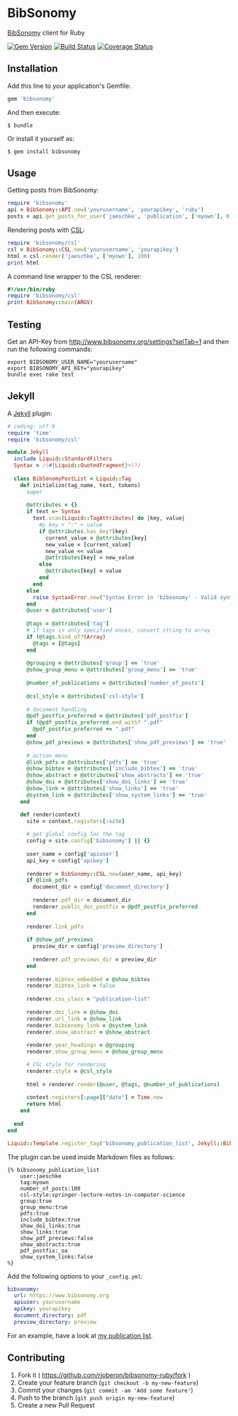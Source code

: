 # BibSonomy

[BibSonomy](http://www.bibsonomy.org/) client for Ruby

[![Gem Version](https://badge.fury.io/rb/bibsonomy.svg)](http://badge.fury.io/rb/bibsonomy)
[![Build Status](https://travis-ci.org/rjoberon/bibsonomy-ruby.svg?branch=master)](https://travis-ci.org/rjoberon/bibsonomy-ruby)
[![Coverage Status](https://coveralls.io/repos/rjoberon/bibsonomy-ruby/badge.svg)](https://coveralls.io/r/rjoberon/bibsonomy-ruby)

## Installation

Add this line to your application's Gemfile:

```ruby
gem 'bibsonomy'
```

And then execute:

    $ bundle

Or install it yourself as:

    $ gem install bibsonomy

## Usage

Getting posts from BibSonomy:

```ruby
require 'bibsonomy'
api = BibSonomy::API.new('yourusername', 'yourapikey', 'ruby')
posts = api.get_posts_for_user('jaeschke', 'publication', ['myown'], 0, 20)
```

Rendering posts with [CSL](http://citationstyles.org/):

```ruby
require 'bibsonomy/csl'
csl = BibSonomy::CSL.new('yourusername', 'yourapikey')
html = csl.render('jaeschke', ['myown'], 100)
print html
```

A command line wrapper to the CSL renderer:

```ruby
#!/usr/bin/ruby
require 'bibsonomy/csl'
print BibSonomy::main(ARGV)
```

## Testing

Get an API-Key from <http://www.bibsonomy.org/settings?selTab=1> and
then run the following commands:

```shell
export BIBSONOMY_USER_NAME="yourusername"
export BIBSONOMY_API_KEY="yourapikey"
bundle exec rake test
```

## Jekyll

A [Jekyll](http://jekyllrb.com/) plugin:

```ruby
# coding: utf-8
require 'time'
require 'bibsonomy/csl'

module Jekyll
  include Liquid::StandardFilters
  Syntax = /(#{Liquid::QuotedFragment}+)?/
  
  class BibSonomyPostList < Liquid::Tag
    def initialize(tag_name, text, tokens)
      super
      
      @attributes = {}
      if text =~ Syntax
        text.scan(Liquid::TagAttributes) do |key, value|
          #p key + ":" + value
          if @attributes.has_key?(key)
            current_value = @attributes[key]
            new_value = [current_value]
            new_value << value
            @attributes[key] = new_value
          else
            @attributes[key] = value
          end
        end
      else
        raise SyntaxError.new("Syntax Error in 'bibsonomy' - Valid syntax: bibsonomy user:x tag:x number_of_posts:x]")
      end
      @user = @attributes['user']
      
      @tags = @attributes['tag']
      # if tags is only specified onces, convert string to array
      if !@tags.kind_of?(Array)
        @tags = [@tags]
      end
      
      @grouping = @attributes['group'] == 'true'
      @show_group_menu = @attributes['group_menu'] == 'true'
      
      @number_of_publications = @attributes['number_of_posts']
      
      @csl_style = @attributes['csl-style']
      
      # document handling
      @pdf_postfix_preferred = @attributes['pdf_postfix']
      if !@pdf_postfix_preferred.end_with? ".pdf"
        @pdf_postfix_preferred += ".pdf"
      end
      @show_pdf_previews = @attributes['show_pdf_previews'] == 'true'
      
      # action menu
      @link_pdfs = @attributes['pdfs'] == 'true'
      @show_bibtex = @attributes['include_bibtex'] == 'true'
      @show_abstract = @attributes['show_abstracts'] == 'true'
      @show_doi = @attributes['show_doi_links'] == 'true'
      @show_link = @attributes['show_links'] == 'true'
      @system_link = @attributes['show_system_links'] == 'true'
    end

    def render(context)
      site = context.registers[:site]
      
      # get global config for the tag
      config = site.config['bibsonomy'] || {}
      
      user_name = config['apiuser']
      api_key = config['apikey']
      
      renderer = BibSonomy::CSL.new(user_name, api_key)
      if @link_pdfs
        document_dir = config['document_directory']
        
        renderer.pdf_dir = document_dir
        renderer.public_doc_postfix = @pdf_postfix_preferred
      end
      
      renderer.link_pdfs
      
      if @show_pdf_previews
        preview_dir = config['preview_directory']
        
        renderer.pdf_previews_dir = preview_dir
      end
      
      renderer.bibtex_embedded = @show_bibtex
      renderer.bibtex_link = false
      
      renderer.css_class = "publication-list"
      
      renderer.doi_link = @show_doi
      renderer.url_link = @show_link
      renderer.bibsonomy_link = @system_link
      renderer.show_abstract = @show_abstract
      
      renderer.year_headings = @grouping
      renderer.show_group_menu = @show_group_menu

      # CSL style for rendering
      renderer.style = @csl_style
      
      html = renderer.render(@user, @tags, @number_of_publications)
      
      context.registers[:page]["date"] = Time.new
      return html
    end
    
  end
end

Liquid::Template.register_tag('bibsonomy_publication_list', Jekyll::BibSonomyPostList)
```

The plugin can be used inside Markdown files as follows:

```Liquid
{% bibsonomy_publication_list
	user:jaeschke
	tag:myown
	number_of_posts:100
	csl-style:springer-lecture-notes-in-computer-science
	group:true
	group_menu:true
	pdfs:true
	include_bibtex:true
	show_doi_links:true
	show_links:true
	show_pdf_previews:false
	show_abstracts:true
	pdf_postfix:_oa
	show_system_links:false
%}
```

Add the following options to your `_config.yml`:

```YAML
bibsonomy:
  url: https://www.bibsonomy.org
  apiuser: yourusername
  apikey: yourapikey
  document_directory: pdf
  preview_directory: preview
```

For an example, have a look at [my publication list](http://www.kbs.uni-hannover.de/~jaeschke/publications.html).


## Contributing

1. Fork it ( https://github.com/rjoberon/bibsonomy-ruby/fork )
2. Create your feature branch (`git checkout -b my-new-feature`)
3. Commit your changes (`git commit -am 'Add some feature'`)
4. Push to the branch (`git push origin my-new-feature`)
5. Create a new Pull Request
